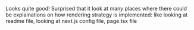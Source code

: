 Looks quite good! Surprised that it look at many places where there could be explainations on how rendering strategy is implemented: like looking at readme file, looking at next.js config file, page.tsx file
